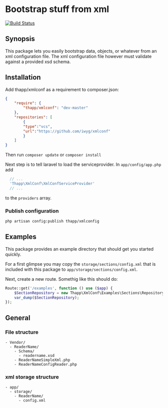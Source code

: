 # Bootstrap stuff from xml  
[![Build Status](https://travis-ci.org/iwyg/xmlconf.png?branch=master)](https://travis-ci.org/iwyg/xmlconf)


## Synopsis

This package lets you easily bootstrap data, objects, or whatever from an xml configuration file.
The xml configuration file however must validate against a provided xsd schema.  



## Installation

Add thapp/xmlconf as a requirement to composer.json:

```json
{
    "require": {
        "thapp/xmlconf": "dev-master"
    },
    "repositories": [
        {
        "type":"vcs",
        "url":"https://github.com/iwyg/xmlconf"
        }
    ]
}
```

Then run `composer update` or `composer install`

Next step is to tell laravel to load the serviceprovider. In `app/config/app.php` add

```php
  // ...
  'Thapp\XmlConf\XmlConfServiceProvider' 
  // ...
```
to the `providers` array.

### Publish configuration

```sh
php artisan config:publish thapp/xmlconfig
```
 

## Examples 

This package provides an example directory that should get you started quickly.

For a first glimpse you may copy the `storage/sections/config.xml` that is included with this package to
`app/storage/sections/config.xml`.

Next, create a new route. Somethig like this should do: 

```php
Route::get('/examples', function () use ($app) {
    $SectionRepository = new Thapp\XmlConf\Examples\Sections\Repository($app['xmlconf.sections']);
    var_dump($SectionRepository);
});

```

## General 

### File structure

```
- Vendor/
  - ReaderName/
    - Schema/
      - readername.xsd
    - ReaderNameSimpleXml.php
    - ReaderNameConfigReader.php
```    

### xml storage structure

```
- app/
  - storage/
    - ReaderName/
      - config.xml    
      
```   
  
